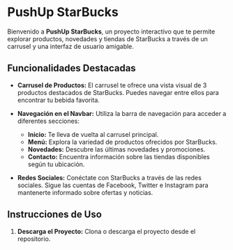 # PushUp StarBucks

Bienvenido a **PushUp StarBucks**, un proyecto interactivo que te permite explorar productos, novedades y tiendas de StarBucks a través de un carrusel y una interfaz de usuario amigable.

## Funcionalidades Destacadas

- **Carrusel de Productos:**
  El carrusel te ofrece una vista visual de 3 productos destacados de StarBucks. Puedes navegar entre ellos para encontrar tu bebida favorita.

- **Navegación en el Navbar:**
  Utiliza la barra de navegación para acceder a diferentes secciones:
  - **Inicio:** Te lleva de vuelta al carrusel principal.
  - **Menú:** Explora la variedad de productos ofrecidos por StarBucks.
  - **Novedades:** Descubre las últimas novedades y promociones.
  - **Contacto:** Encuentra información sobre las tiendas disponibles según tu ubicación.

- **Redes Sociales:**
  Conéctate con StarBucks a través de las redes sociales. Sigue las cuentas de Facebook, Twitter e Instagram para mantenerte informado sobre ofertas y noticias.

## Instrucciones de Uso

1. **Descarga el Proyecto:**
   Clona o descarga el proyecto desde el repositorio.


